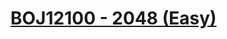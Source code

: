# [BOJ12100 - 2048 (Easy)](https://www.acmicpc.net/problem/12100)
<!--tags: backtrack, bruteforce, impl, simulation-->
